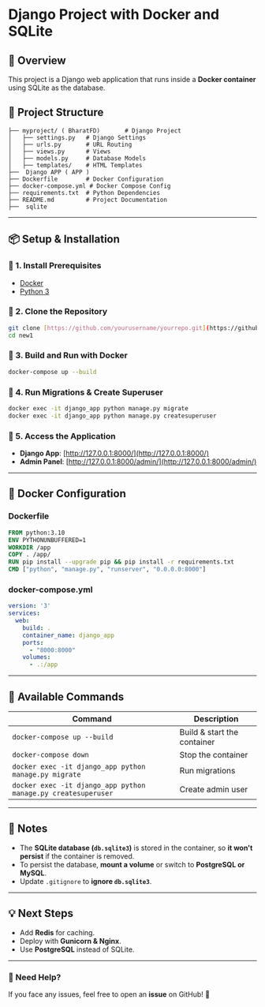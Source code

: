 # Django Project with Docker and SQLite

## 🚀 Overview
This project is a Django web application that runs inside a **Docker container** using SQLite as the database.

## 📂 Project Structure
```
├── myproject/ ( BharatFD)       # Django Project
│   ├── settings.py   # Django Settings
│   ├── urls.py       # URL Routing
│   ├── views.py      # Views
│   ├── models.py     # Database Models
│   ├── templates/    # HTML Templates
├──  Django APP ( APP )
├── Dockerfile        # Docker Configuration
├── docker-compose.yml # Docker Compose Config
├── requirements.txt  # Python Dependencies
├── README.md         # Project Documentation
├──  sqlite
```

---

## 📦 Setup & Installation

### 🔹 1. Install Prerequisites
- [Docker](https://www.docker.com/get-started)
- [Python 3](https://www.python.org/downloads/)

### 🔹 2. Clone the Repository
```bash
git clone [https://github.com/yourusername/yourrepo.git](https://github.com/SINGHBP29/translator.git)
cd new1
```

### 🔹 3. Build and Run with Docker
```bash
docker-compose up --build
```

### 🔹 4. Run Migrations & Create Superuser
```bash
docker exec -it django_app python manage.py migrate
docker exec -it django_app python manage.py createsuperuser
```

### 🔹 5. Access the Application
- **Django App**: [http://127.0.0.1:8000/](http://127.0.0.1:8000/)
- **Admin Panel**: [http://127.0.0.1:8000/admin/](http://127.0.0.1:8000/admin/)

---

## 🐳 Docker Configuration

### **Dockerfile**
```dockerfile
FROM python:3.10
ENV PYTHONUNBUFFERED=1
WORKDIR /app
COPY . /app/
RUN pip install --upgrade pip && pip install -r requirements.txt
CMD ["python", "manage.py", "runserver", "0.0.0.0:8000"]
```

### **docker-compose.yml**
```yaml
version: '3'
services:
  web:
    build: .
    container_name: django_app
    ports:
      - "8000:8000"
    volumes:
      - .:/app
```

---

## 📜 Available Commands
| Command | Description |
|---------|-------------|
| `docker-compose up --build` | Build & start the container |
| `docker-compose down` | Stop the container |
| `docker exec -it django_app python manage.py migrate` | Run migrations |
| `docker exec -it django_app python manage.py createsuperuser` | Create admin user |

---

## 📌 Notes
- The **SQLite database (`db.sqlite3`)** is stored in the container, so **it won't persist** if the container is removed.
- To persist the database, **mount a volume** or switch to **PostgreSQL or MySQL**.
- Update `.gitignore` to **ignore `db.sqlite3`**.

---

## 💡 Next Steps
- Add **Redis** for caching.
- Deploy with **Gunicorn & Nginx**.
- Use **PostgreSQL** instead of SQLite.

---

### 💬 Need Help?
If you face any issues, feel free to open an **issue** on GitHub! 🚀
